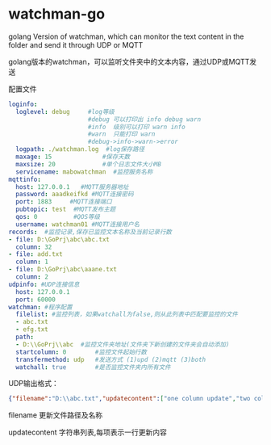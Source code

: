 # **watchman-go**
golang Version of watchman, which can monitor the text content in the folder and send it through UDP or MQTT

golang版本的watchman，可以监听文件夹中的文本内容，通过UDP或MQTT发送

配置文件

~~~yaml
loginfo:
  loglevel: debug     #log等级 
                      #debug 可以打印出 info debug warn 
                      #info  级别可以打印 warn info
                      #warn  只能打印 warn
                      #debug->info->warn->error
  logpath: ./watchman.log  #log保存路径
  maxage: 15              #保存天数
  maxsize: 20             #单个日志文件大小MB
  servicename: mabowatchman  #监控服务名称
mqttinfo:
  host: 127.0.0.1   #MQTT服务器地址
  password: aaadkeifkd #MQTT连接密码
  port: 1883     #MQTT连接端口
  pubtopic: test  #MQTT发布主题
  qos: 0          #QOS等级
  username: watchman01 #MQTT连接用户名
records:  #监控记录,保存已监控文本名称及当前记录行数
- file: D:\GoPrj\abc\abc.txt
  column: 32
- file: add.txt
  column: 1
- file: D:\GoPrj\abc\aaane.txt
  column: 2
udpinfo: #UDP连接信息
  host: 127.0.0.1
  port: 60000
watchman: #程序配置
  filelist: #监控列表，如果watchall为false,则从此列表中匹配要监控的文件
  - abc.txt
  - efg.txt
  path: 
  - D:\\GoPrj\\abc  #监控文件夹地址(文件夹下新创建的文件夹会自动添加)
  startcolumn: 0        #监控文件起始行数
  transfermethod: udp   #发送方式 (1)upd (2)mqtt (3)both
  watchall: true        #是否监控文件夹内所有文件

~~~

UDP输出格式：

~~~json
{"filename":"D:\\abc.txt","updatecontent":["one column update","two column update"]}
~~~

filename 更新文件路径及名称

updatecontent 字符串列表,每项表示一行更新内容
